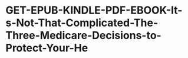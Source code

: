 # GET-EPUB-KINDLE-PDF-EBOOK-It-s-Not-That-Complicated-The-Three-Medicare-Decisions-to-Protect-Your-He